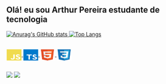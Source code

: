 ## Olá! eu sou Arthur Pereira estudante de tecnologia
<div align="center">
  <a href="https://github.com/arthursanpe">
</div>

![Anurag's GitHub stats](https://github-readme-stats.vercel.app/api?username=arthursanpe&show_icons=true&theme=synthwave)
![Top Langs](https://github-readme-stats.vercel.app/api/top-langs/?username=arthursanpe&layout=compact&theme=synthwave)
<div style="display: inline_block"><br>
  <img align="center" alt="logo-Js" height="30" width="40" src="https://raw.githubusercontent.com/devicons/devicon/master/icons/javascript/javascript-plain.svg">
  <img align="center" alt="Rafa-Ts" height="30" width="40" src="https://raw.githubusercontent.com/devicons/devicon/master/icons/typescript/typescript-plain.svg">
  <img align="center" alt="log-HTML" height="30" width="40" src="https://raw.githubusercontent.com/devicons/devicon/master/icons/html5/html5-original.svg">
  <img align="center" alt="logo-CSS" height="30" width="40" src="https://raw.githubusercontent.com/devicons/devicon/master/icons/css3/css3-original.svg">

</div>
  
  ##
 
<div> 
  <a href="https://www.instagram.com/imarthursanpe" target="_blank"><img src="https://img.shields.io/badge/-Instagram-%23E4405F?style=for-the-badge&logo=instagram&logoColor=white" target="_blank"></a>
  <a href="[https://www.linkedin.com/in/arthur-pereira-0ab640217](https://www.linkedin.com/in/arthur-pereira-0ab640217)" target="_blank"><img src="https://img.shields.io/badge/-LinkedIn-%230077B5?style=for-the-badge&logo=linkedin&logoColor=white" target="_blank"></a> 
  
</div>
